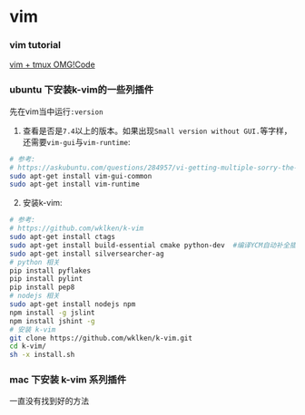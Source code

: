 # vim

### vim tutorial

[vim + tmux OMG!Code](https://www.youtube.com/watch?v=5r6yzFEXajQ)

### ubuntu 下安装k-vim的一些列插件

先在vim当中运行`:version`

1. 查看是否是`7.4`以上的版本。如果出现`Small version without GUI.`等字样，还需要`vim-gui`与`vim-runtime`:
```zsh
# 参考:
# https://askubuntu.com/questions/284957/vi-getting-multiple-sorry-the-command-is-not-available-in-this-version-af
sudo apt-get install vim-gui-common
sudo apt-get install vim-runtime
```
2. 安装k-vim:
```zsh
# 参考:
# https://github.com/wklken/k-vim
sudo apt-get install ctags
sudo apt-get install build-essential cmake python-dev  #编译YCM自动补全插件依赖
sudo apt-get install silversearcher-ag
# python 相关
pip install pyflakes
pip install pylint
pip install pep8
# nodejs 相关
sudo apt-get install nodejs npm
npm install -g jslint
npm install jshint -g
# 安装 k-vim
git clone https://github.com/wklken/k-vim.git
cd k-vim/
sh -x install.sh
```

### mac 下安装 k-vim 系列插件

一直没有找到好的方法